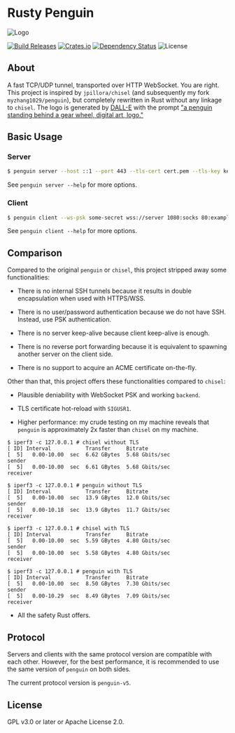 # Rusty Penguin
![Logo](https://raw.githubusercontent.com/myzhang1029/penguin-rs/main/logo.png)

[![Build Releases](https://github.com/myzhang1029/penguin-rs/actions/workflows/releases.yml/badge.svg)](https://github.com/myzhang1029/penguin-rs/actions/workflows/releases.yml)
[![Crates.io](https://img.shields.io/crates/v/rusty-penguin.svg)](https://crates.io/crates/rusty-penguin)
[![Dependency Status](https://deps.rs/repo/github/myzhang1029/penguin-rs/status.svg)](https://deps.rs/repo/github/myzhang1029/penguin-rs)
![License](https://img.shields.io/crates/l/rusty-penguin.svg)

## About
A fast TCP/UDP tunnel, transported over HTTP WebSocket.
You are right. This project is inspired by `jpillora/chisel` (and subsequently
my fork `myzhang1029/penguin`), but completely rewritten in Rust without any
linkage to `chisel`. The logo is generated by [DALL-E](https://labs.openai.com)
with the prompt ["a penguin standing behind a gear wheel, digital art, logo."](
  https://labs.openai.com/s/Et1VIeCBREIRHhF7MU9NoZL6
)

## Basic Usage
### Server
```bash
$ penguin server --host ::1 --port 443 --tls-cert cert.pem --tls-key key.pem --ws-psk some-secret
```
See `penguin server --help` for more options.

### Client
```bash
$ penguin client --ws-psk some-secret wss://server 1080:socks 80:example.com:80
```
See `penguin client --help` for more options.

## Comparison
Compared to the original `penguin` or `chisel`, this project stripped away
some functionalities:

- There is no internal SSH tunnels because it results in double encapsulation
  when used with HTTPS/WSS.

- There is no user/password authentication because we do not have SSH. Instead,
  use PSK authentication.

- There is no server keep-alive because client keep-alive is enough.

- There is no reverse port forwarding because it is equivalent to spawning
  another server on the client side.

- There is no support to acquire an ACME certificate on-the-fly.

Other than that, this project offers these functionalities compared to
`chisel`:

- Plausible deniability with WebSocket PSK and working `backend`.

- TLS certificate hot-reload with `SIGUSR1`.

- Higher performance: my crude testing on my machine reveals that `penguin` is
  approximately 2x faster than `chisel` on my machine.
```
$ iperf3 -c 127.0.0.1 # chisel without TLS
[ ID] Interval           Transfer     Bitrate
[  5]   0.00-10.00  sec  6.62 GBytes  5.68 Gbits/sec                  sender
[  5]   0.00-10.00  sec  6.61 GBytes  5.68 Gbits/sec                  receiver

$ iperf3 -c 127.0.0.1 # penguin without TLS
[ ID] Interval           Transfer     Bitrate
[  5]   0.00-10.00  sec  13.9 GBytes  12.0 Gbits/sec                  sender
[  5]   0.00-10.18  sec  13.9 GBytes  11.7 Gbits/sec                  receiver

$ iperf3 -c 127.0.0.1 # chisel with TLS
[ ID] Interval           Transfer     Bitrate
[  5]   0.00-10.00  sec  5.59 GBytes  4.80 Gbits/sec                  sender
[  5]   0.00-10.00  sec  5.58 GBytes  4.80 Gbits/sec                  receiver

$ iperf3 -c 127.0.0.1 # penguin with TLS
[ ID] Interval           Transfer     Bitrate
[  5]   0.00-10.00  sec  8.50 GBytes  7.30 Gbits/sec                  sender
[  5]   0.00-10.29  sec  8.49 GBytes  7.09 Gbits/sec                  receiver
```

- All the safety Rust offers.

## Protocol
Servers and clients with the same protocol version are compatible with each other. However, for the best performance, it is recommended to use the same version of `penguin` on both sides.

The current protocol version is `penguin-v5`.

## License
GPL v3.0 or later or Apache License 2.0.
